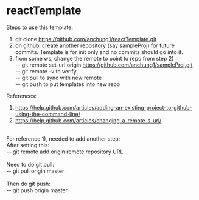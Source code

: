 # reactTemplate

Steps to use this template: <br/>
1) git clone https://github.com/anchung1/reactTemplate.git <some ws> <br/>
2) on github, create another repository (say sampleProj) for future commits.  Template is for init only and no commits should go into it. <br/>
3) from some ws, change the remote to point to repo from step 2) <br/>
  -- git remote set-url origin https://github.com/anchung1/sampleProj.git <br/>
  -- git remote -v to verify <br/>
  -- git pull to sync <some ws> with new remote <br/>
  -- git push to put templates into new repo <br/>
  
References: <br/>
1) https://help.github.com/articles/adding-an-existing-project-to-github-using-the-command-line/ <br/>
2) https://help.github.com/articles/changing-a-remote-s-url/ <br/>
<br/>
For reference 1), needed to add another step: <br/>
  After setting this: <br/>
  -- git remote add origin remote repository URL <br/>
  <br/>
  Need to do git pull: <br/>
  -- git pull origin master <br/>
  <br/>
  Then do git push: <br/>
  -- git push origin master <br/>
  <br/>
<br/>
